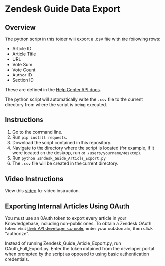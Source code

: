 # Zendesk Guide Data Export

## Overview
The python script in this folder will export a .csv file with the following rows:
* Article ID
* Article Title
* URL
* Vote Sum
* Vote Count
* Author ID
* Section ID

These are defined in the [Help Center API docs](https://developer.zendesk.com/rest_api/docs/help_center/articles).

The python script will automatically write the `.csv` file to the current directory from where the script is being executed.

## Instructions 

1. Go to the command line.
2. Run `pip install requests`.
3. Download the script contained in this repository.
5. Navigate to the directory where the script is located (for example, if it were located on the desktop, run `cd /users/yourname/desktop`).
6. Run `python Zendesk_Guide_Article_Export.py` 
7. The `.csv` file will be created in the current directory.


## Video Instructions
View this [video](https://youtu.be/nGYQwV-kpyE) for video instruction.


## Exporting Internal Articles Using OAuth
You must use an OAuth token to export every article in your Knowledgebase, including non-public ones. To obtain a Zendesk OAuth token visit [their API developer console](https://developer.zendesk.com/requests/new), enter your subdomain, then click "authorize". 

Instead of running Zendesk_Guide_Article_Export.py, run OAuth_Full_Export.py. Enter the token obtained from the developer portal when prompted by the script as opposed to using basic authentication credentials. 
